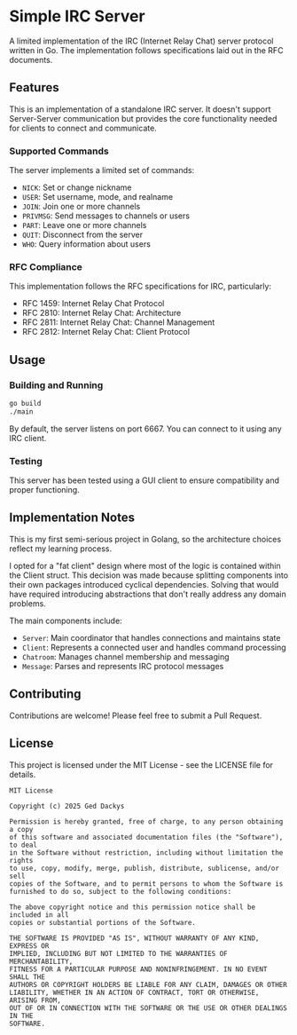 # Simple IRC Server

A limited implementation of the IRC (Internet Relay Chat) server protocol written in Go. The implementation follows specifications laid out in the RFC documents.

## Features

This is an implementation of a standalone IRC server. It doesn't support Server-Server communication but provides the core functionality needed for clients to connect and communicate.

### Supported Commands

The server implements a limited set of commands:

- `NICK`: Set or change nickname
- `USER`: Set username, mode, and realname
- `JOIN`: Join one or more channels
- `PRIVMSG`: Send messages to channels or users
- `PART`: Leave one or more channels
- `QUIT`: Disconnect from the server
- `WHO`: Query information about users

### RFC Compliance

This implementation follows the RFC specifications for IRC, particularly:
- RFC 1459: Internet Relay Chat Protocol
- RFC 2810: Internet Relay Chat: Architecture
- RFC 2811: Internet Relay Chat: Channel Management
- RFC 2812: Internet Relay Chat: Client Protocol

## Usage

### Building and Running

```bash
go build
./main
```

By default, the server listens on port 6667. You can connect to it using any IRC client.

### Testing

This server has been tested using a GUI client to ensure compatibility and proper functioning.

## Implementation Notes

This is my first semi-serious project in Golang, so the architecture choices reflect my learning process.

I opted for a "fat client" design where most of the logic is contained within the Client struct. This decision was made because splitting components into their own packages introduced cyclical dependencies. Solving that would have required introducing abstractions that don't really address any domain problems.

The main components include:

- `Server`: Main coordinator that handles connections and maintains state
- `Client`: Represents a connected user and handles command processing
- `Chatroom`: Manages channel membership and messaging
- `Message`: Parses and represents IRC protocol messages

## Contributing

Contributions are welcome! Please feel free to submit a Pull Request.

## License

This project is licensed under the MIT License - see the LICENSE file for details.

```
MIT License

Copyright (c) 2025 Ged Dackys

Permission is hereby granted, free of charge, to any person obtaining a copy
of this software and associated documentation files (the "Software"), to deal
in the Software without restriction, including without limitation the rights
to use, copy, modify, merge, publish, distribute, sublicense, and/or sell
copies of the Software, and to permit persons to whom the Software is
furnished to do so, subject to the following conditions:

The above copyright notice and this permission notice shall be included in all
copies or substantial portions of the Software.

THE SOFTWARE IS PROVIDED "AS IS", WITHOUT WARRANTY OF ANY KIND, EXPRESS OR
IMPLIED, INCLUDING BUT NOT LIMITED TO THE WARRANTIES OF MERCHANTABILITY,
FITNESS FOR A PARTICULAR PURPOSE AND NONINFRINGEMENT. IN NO EVENT SHALL THE
AUTHORS OR COPYRIGHT HOLDERS BE LIABLE FOR ANY CLAIM, DAMAGES OR OTHER
LIABILITY, WHETHER IN AN ACTION OF CONTRACT, TORT OR OTHERWISE, ARISING FROM,
OUT OF OR IN CONNECTION WITH THE SOFTWARE OR THE USE OR OTHER DEALINGS IN THE
SOFTWARE.
```
